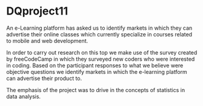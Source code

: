 # DQproject11
An e-Learning platform has asked us to identify markets in which they can advertise their online classes which currently specialize in courses related to mobile and web development. 

In order to carry out research on this top we make use of the survey created by freeCodeCamp in which they surveyed new coders who were interested in coding. Based on the participant responses to what we believe were objective questions we identify markets in which the e-learning platform can advertise their product to.

The emphasis of the project was to drive in the concepts of statistics in data analysis.
